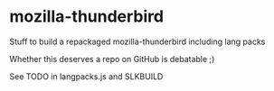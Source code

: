 # mozilla-thunderbird
Stuff to build a repackaged mozilla-thunderbird  including lang packs

Whether this deserves a repo on GitHub is debatable ;)

See TODO in langpacks.js and SLKBUILD
